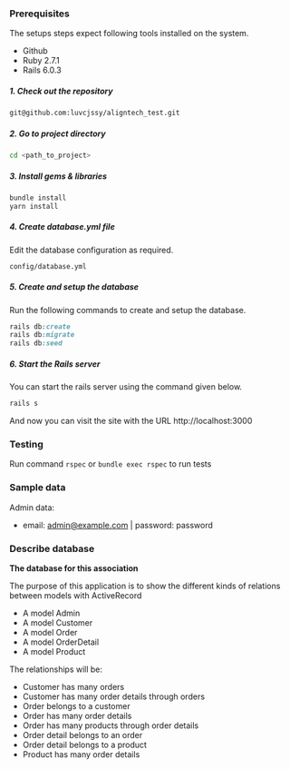 ### Prerequisites

The setups steps expect following tools installed on the system.

- Github
- Ruby 2.7.1
- Rails 6.0.3

##### 1. Check out the repository

```bash
git@github.com:luvcjssy/aligntech_test.git
```

##### 2. Go to project directory

```bash
cd <path_to_project>
```

##### 3. Install gems & libraries
```bash
bundle install
yarn install
```

##### 4. Create database.yml file

Edit the database configuration as required.

```bash
config/database.yml
```

##### 5. Create and setup the database

Run the following commands to create and setup the database.

```ruby
rails db:create
rails db:migrate
rails db:seed
```

##### 6. Start the Rails server

You can start the rails server using the command given below.

```ruby
rails s
```

And now you can visit the site with the URL http://localhost:3000

### Testing

Run command `rspec` or `bundle exec rspec` to run tests

### Sample data

Admin data: 

- email: admin@example.com | password: password

### Describe database 

**The database for this association**

The purpose of this application is to show the different kinds of relations between models with ActiveRecord

- A model Admin
- A model Customer
- A model Order
- A model OrderDetail
- A model Product

The relationships will be:

- Customer has many orders
- Customer has many order details through orders
- Order belongs to a customer
- Order has many order details
- Order has many products through order details
- Order detail belongs to an order
- Order detail belongs to a product
- Product has many order details